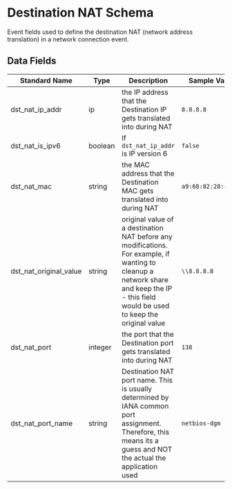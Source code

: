 # Destination NAT Schema

Event fields used to define the destination NAT (network address translation) in a network connection event.

## Data Fields

| Standard Name | Type | Description | Sample Value |
|--------|---------|-------|-------|
| dst_nat_ip_addr        | ip      | the IP address that the Destination IP gets translated into during NAT                                                                                                                 | `8.8.8.8`           |
| dst_nat_is_ipv6        | boolean | If `dst_nat_ip_addr` is IP version 6                                                                                                                                                   | `false`             |
| dst_nat_mac            | string  | the MAC address that the Destination MAC gets translated into during NAT                                                                                                               | `a9:68:82:28:c4:6d` |
| dst_nat_original_value | string  | original value of a destination NAT before any modifications. For example, if wanting to cleanup a network share and keep the IP - this field would be used to keep the original value | `\\8.8.8.8`         |
| dst_nat_port           | integer | the port that the Destination port gets translated into during NAT                                                                                                                     | `138`               |
| dst_nat_port_name      | string  | Destination NAT port name. This is usually determined by IANA common port assignment. Therefore, this means its a guess and NOT the actual the application used                        | `netbios-dgm`       |
